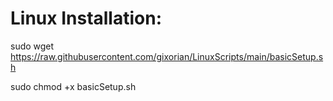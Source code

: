 # Linux Installation:

sudo wget https://raw.githubusercontent.com/gixorian/LinuxScripts/main/basicSetup.sh

sudo chmod +x basicSetup.sh
